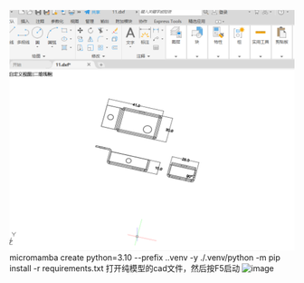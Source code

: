 ![image](readme_use\Snipaste_2025-07-23_16-28-21.png)
 micromamba create python=3.10 --prefix .\.venv -y 
./.venv/python -m pip install  -r requirements.txt
打开纯模型的cad文件，然后按F5启动
![image](readme_use\Snipaste_2025-07-23_16-39-12.png)